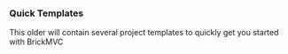 <h3>Quick Templates</h3>
<p>
This older will contain several project templates to quickly get you started with BrickMVC</p>